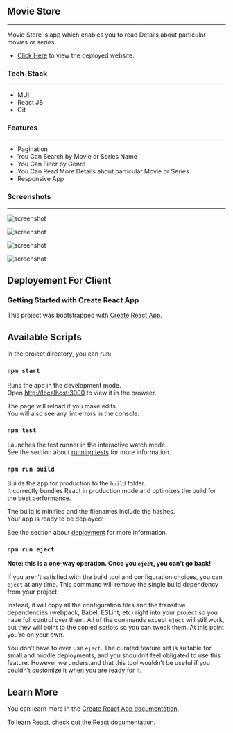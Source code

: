 ## Movie Store 
---
<p>
  Movie Store is app which enables you to read Details about particular movies or series.
</p>

* [Click Here](https://movie-store-psi.vercel.app/) to view the deployed website.



### Tech-Stack
___

* MUI
* React JS
* Git

### Features
___
* Pagination
* You Can Search by Movie or Series Name
* You Can Filter by Genre
* You Can Read More Details about particular Movie or Series
* Responsive App

### Screenshots
___
![screenshot](https://user-images.githubusercontent.com/97354079/193997381-b54e19ac-a6ac-4f1a-8e29-da419296c619.png)

![screenshot](https://user-images.githubusercontent.com/97354079/193997443-2e3f673d-ab16-4f1e-9db0-f7a594fd22e5.png)

![screenshot](https://user-images.githubusercontent.com/97354079/193997935-2dabdfe5-923f-4cf2-8fab-915d21268957.png)

![screenshot](https://user-images.githubusercontent.com/97354079/193997982-d8cce449-12b9-465c-aad7-87eea5422fe4.png)


## Deployement For Client

### Getting Started with Create React App

This project was bootstrapped with [Create React App](https://github.com/facebook/create-react-app).

## Available Scripts

In the project directory, you can run:

### `npm start`

Runs the app in the development mode.\
Open [http://localhost:3000](http://localhost:3000) to view it in the browser.

The page will reload if you make edits.\
You will also see any lint errors in the console.

### `npm test`

Launches the test runner in the interactive watch mode.\
See the section about [running tests](https://facebook.github.io/create-react-app/docs/running-tests) for more information.

### `npm run build`

Builds the app for production to the `build` folder.\
It correctly bundles React in production mode and optimizes the build for the best performance.

The build is minified and the filenames include the hashes.\
Your app is ready to be deployed!

See the section about [deployment](https://facebook.github.io/create-react-app/docs/deployment) for more information.

### `npm run eject`

**Note: this is a one-way operation. Once you `eject`, you can’t go back!**

If you aren’t satisfied with the build tool and configuration choices, you can `eject` at any time. This command will remove the single build dependency from your project.

Instead, it will copy all the configuration files and the transitive dependencies (webpack, Babel, ESLint, etc) right into your project so you have full control over them. All of the commands except `eject` will still work, but they will point to the copied scripts so you can tweak them. At this point you’re on your own.

You don’t have to ever use `eject`. The curated feature set is suitable for small and middle deployments, and you shouldn’t feel obligated to use this feature. However we understand that this tool wouldn’t be useful if you couldn’t customize it when you are ready for it.

## Learn More

You can learn more in the [Create React App documentation](https://facebook.github.io/create-react-app/docs/getting-started).

To learn React, check out the [React documentation](https://reactjs.org/).
